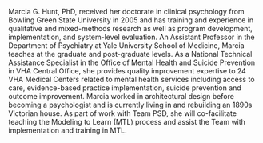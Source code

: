 Marcia G. Hunt, PhD, received her doctorate in clinical psychology from Bowling Green State University in 2005 and has training and experience in qualitative and mixed-methods research as well as program development, implementation, and system-level evaluation. An Assistant Professor in the Department of Psychiatry at Yale University School of Medicine, Marcia teaches at the graduate and post-graduate levels.  As a National Technical Assistance Specialist in the Office of Mental Health and Suicide Prevention in VHA Central Office, she provides quality improvement expertise to 24 VHA Medical Centers related to mental health services including access to care, evidence-based practice implementation, suicide prevention and outcome improvement. Marcia worked in architectural design before becoming a psychologist and is currently living in and rebuilding an 1890s Victorian house. As part of work with Team PSD, she will co-facilitate teaching the Modeling to Learn (MTL) process and assist the Team with implementation and training in MTL. 
